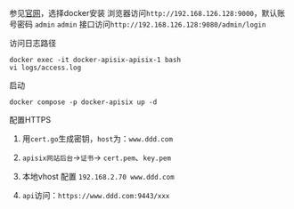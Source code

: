 参见[官网](https://apisix.apache.org/zh/docs/apisix/installation-guide/)，选择docker安装
浏览器访问`http://192.168.126.128:9000`，默认账号密码 `admin` `admin`
接口访问`http://192.168.126.128:9080/admin/login`

访问日志路径
```
docker exec -it docker-apisix-apisix-1 bash
vi logs/access.log
```
启动
```
docker compose -p docker-apisix up -d
```
配置HTTPS
1. 用`cert.go`生成密钥，`host`为：`www.ddd.com`
2. `apisix网站后台`->`证书`-> `cert.pem`、`key.pem`
3. 本地vhost 配置 `192.168.2.70 www.ddd.com`

4. `api`访问：`https://www.ddd.com:9443/xxx`
